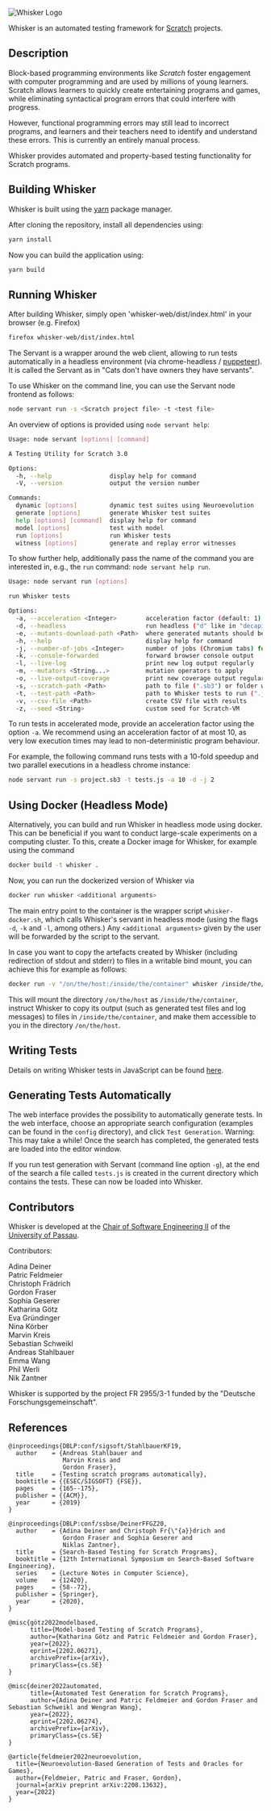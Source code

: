 ![Whisker Logo](logos/whisker-text-logo.png)

Whisker is an automated testing framework for [Scratch](https://scratch.mit.edu/) projects.



## Description

Block-based programming environments like *Scratch* foster engagement
with computer programming and are used by millions of young learners.
Scratch allows learners to quickly create entertaining programs and
games, while eliminating syntactical program errors that could
interfere with progress.

However, functional programming errors may still lead to incorrect
programs, and learners and their teachers need to identify and
understand these errors. This is currently an entirely manual process.

Whisker provides automated and property-based testing functionality for Scratch programs.


## Building Whisker

Whisker is built using the [yarn](https://yarnpkg.com/) package manager.

After cloning the repository, install all dependencies using:

```bash
yarn install
```

Now you can build the application using:
```bash
yarn build
```

## Running Whisker

After building Whisker, simply open 'whisker-web/dist/index.html' in your browser (e.g. Firefox)

```bash
firefox whisker-web/dist/index.html
```

The Servant is a wrapper around the web client, allowing to run tests automatically in a headless environment
(via chrome-headless / [puppeteer](https://github.com/puppeteer/puppeteer)). It is called the Servant as in
"Cats don't have owners they have servants".

To use Whisker on the command line, you can use the Servant node frontend as follows:

```bash
node servant run -s <Scratch project file> -t <test file>
```

An overview of options is provided using `node servant help`:

```bash
Usage: node servant [options] [command]

A Testing Utility for Scratch 3.0

Options:
  -h, --help                display help for command
  -V, --version             output the version number

Commands:
  dynamic [options]         dynamic test suites using Neuroevolution
  generate [options]        generate Whisker test suites
  help [options] [command]  display help for command
  model [options]           test with model
  run [options]             run Whisker tests
  witness [options]         generate and replay error witnesses
```
To show further help, additionally pass the name of the command you are interested in, e.g.,
the `run` command: `node servant help run`.
```bash
Usage: node servant run [options]

run Whisker tests

Options:
  -a, --acceleration <Integer>        acceleration factor (default: 1)
  -d, --headless                      run headless ("d" like in "decapitated") (default: false)
  -e, --mutants-download-path <Path>  where generated mutants should be saved
  -h, --help                          display help for command
  -j, --number-of-jobs <Integer>      number of jobs (Chromium tabs) for test execution (default: 1)
  -k, --console-forwarded             forward browser console output
  -l, --live-log                      print new log output regularly
  -m, --mutators <String...>          mutation operators to apply
  -o, --live-output-coverage          print new coverage output regularly
  -s, --scratch-path <Path>           path to file (".sb3") or folder with scratch application(s)
  -t, --test-path <Path>              path to Whisker tests to run (".js")
  -v, --csv-file <Path>               create CSV file with results
  -z, --seed <String>                 custom seed for Scratch-VM
```

To run tests in accelerated mode, provide an acceleration factor using the option `-a`. We recommend using an
acceleration factor of at most 10, as very low execution times may lead to non-deterministic program behaviour.

For example, the following command runs tests with a 10-fold speedup and two parallel executions in a headless chrome
instance:

```bash
node servant run -s project.sb3 -t tests.js -a 10 -d -j 2
```

## Using Docker (Headless Mode)

Alternatively, you can build and run Whisker in headless mode using docker. This can be beneficial if you want to
conduct large-scale experiments on a computing cluster. To this, create a Docker image for Whisker, for example using
the command
```bash
docker build -t whisker .
```
Now, you can run the dockerized version of Whisker via
```bash
docker run whisker <additional arguments>
```
The main entry point to the container is the wrapper script `whisker-docker.sh`, which calls Whisker's servant in
headless mode (using the flags `-d`, `-k` and `-l`, among others.) Any `<additional arguments>` given by the user will
be forwarded by the script to the servant.

In case you want to copy the artefacts created by Whisker (including redirection of stdout and stderr) to files in a
writable bind mount, you can achieve this for example as follows:
```bash
docker run -v "/on/the/host:/inside/the/container" whisker /inside/the/container -- <Whikser arguments>
```
This will mount the directory `/on/the/host` as `/inside/the/container`, instruct Whisker to copy its output (such as
generated test files and log messages) to files in `/inside/the/container`, and make them accessible to you in the
directory `/on/the/host`.

## Writing Tests

Details on writing Whisker tests in JavaScript can be found
[here](HOWTO.md).

## Generating Tests Automatically

The web interface provides the possibility to automatically generate tests. In the web interface, choose an appropriate
search configuration (examples can be found in the `config` directory), and click `Test Generation`. Warning: This may
take a while! Once the search has completed, the generated tests are loaded into the editor window.

If you run test generation with Servant (command line option `-g`), at the end of the search a file called `tests.js`
is created in the current directory which contains the tests. These can now be loaded into Whisker.

## Contributors

Whisker is developed at the
[Chair of Software Engineering II](https://www.fim.uni-passau.de/lehrstuhl-fuer-software-engineering-ii/)
of  the [University of Passau](https://www.uni-passau.de).

Contributors:

Adina Deiner\
Patric Feldmeier\
Christoph Frädrich\
Gordon Fraser\
Sophia Geserer\
Katharina Götz\
Eva Gründinger\
Nina Körber\
Marvin Kreis\
Sebastian Schweikl\
Andreas Stahlbauer\
Emma Wang\
Phil Werli\
Nik Zantner


Whisker is supported by the project FR 2955/3-1 funded by the
"Deutsche Forschungsgemeinschaft".

## References

```
@inproceedings{DBLP:conf/sigsoft/StahlbauerKF19,
  author    = {Andreas Stahlbauer and
               Marvin Kreis and
               Gordon Fraser},
  title     = {Testing scratch programs automatically},
  booktitle = {{ESEC/SIGSOFT} {FSE}},
  pages     = {165--175},
  publisher = {{ACM}},
  year      = {2019}
}
```

```
@inproceedings{DBLP:conf/ssbse/DeinerFFGZ20,
  author    = {Adina Deiner and Christoph Fr{\"{a}}drich and
               Gordon Fraser and Sophia Geserer and
               Niklas Zantner},
  title     = {Search-Based Testing for Scratch Programs},
  booktitle = {12th International Symposium on Search-Based Software Engineering},
  series    = {Lecture Notes in Computer Science},
  volume    = {12420},
  pages     = {58--72},
  publisher = {Springer},
  year      = {2020},
}
```

```
@misc{götz2022modelbased,
      title={Model-based Testing of Scratch Programs},
      author={Katharina Götz and Patric Feldmeier and Gordon Fraser},
      year={2022},
      eprint={2202.06271},
      archivePrefix={arXiv},
      primaryClass={cs.SE}
}
```

```
@misc{deiner2022automated,
      title={Automated Test Generation for Scratch Programs},
      author={Adina Deiner and Patric Feldmeier and Gordon Fraser and Sebastian Schweikl and Wengran Wang},
      year={2022},
      eprint={2202.06274},
      archivePrefix={arXiv},
      primaryClass={cs.SE}
}
```

```
@article{feldmeier2022neuroevolution,
  title={Neuroevolution-Based Generation of Tests and Oracles for Games},
  author={Feldmeier, Patric and Fraser, Gordon},
  journal={arXiv preprint arXiv:2208.13632},
  year={2022}
}
```
